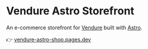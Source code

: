 # Vendure Astro Storefront

An e-commerce storefront for [Vendure](https://www.vendure.io) built with [Astro](https://astro.build/).

👉 [vendure-astro-shop.pages.dev](https://vendure-astro-shop.pages.dev/)